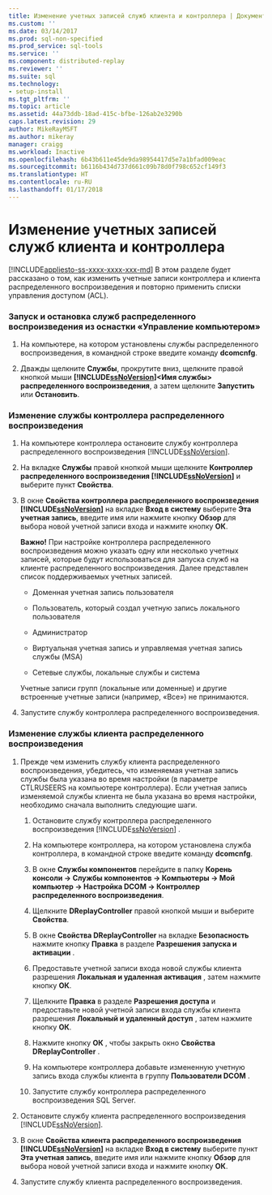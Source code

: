 ```yaml
---
title: Изменение учетных записей служб клиента и контроллера | Документы Майкрософт
ms.custom: ''
ms.date: 03/14/2017
ms.prod: sql-non-specified
ms.prod_service: sql-tools
ms.service: ''
ms.component: distributed-replay
ms.reviewer: ''
ms.suite: sql
ms.technology:
- setup-install
ms.tgt_pltfrm: ''
ms.topic: article
ms.assetid: 44a73ddb-18ad-415c-bfbe-126ab2e3290b
caps.latest.revision: 29
author: MikeRayMSFT
ms.author: mikeray
manager: craigg
ms.workload: Inactive
ms.openlocfilehash: 6b43b611e45de9da98954417d5e7a1bfad009eac
ms.sourcegitcommit: b6116b434d737d661c09b78d0f798c652cf149f3
ms.translationtype: HT
ms.contentlocale: ru-RU
ms.lasthandoff: 01/17/2018
---
```

# <a name="modify-the-controller-and-client-services-accounts"></a>Изменение учетных записей служб клиента и контроллера
[!INCLUDE[appliesto-ss-xxxx-xxxx-xxx-md](../../includes/appliesto-ss-xxxx-xxxx-xxx-md.md)] В этом разделе будет рассказано о том, как изменить учетные записи контроллера и клиента распределенного воспроизведения и повторно применить списки управления доступом (ACL).  
  
### <a name="to-start-or-stop-the-distributed-replay-services-using-computer-management"></a>Запуск и остановка служб распределенного воспроизведения из оснастки «Управление компьютером»  
  
1.  На компьютере, на котором установлены службы распределенного воспроизведения, в командной строке введите команду **dcomcnfg**.  
  
2.  Дважды щелкните **Службы**, прокрутите вниз, щелкните правой кнопкой мыши **[!INCLUDE[ssNoVersion](../../includes/ssnoversion-md.md)]\<Имя службы> распределенного воспроизведения**, а затем щелкните **Запустить** или **Остановить**.  
  
### <a name="to-modify-the-distributed-replay-controller-service"></a>Изменение службы контроллера распределенного воспроизведения  
  
1.  На компьютере контроллера остановите службу контроллера распределенного воспроизведения [!INCLUDE[ssNoVersion](../../includes/ssnoversion-md.md)].  
  
2.  На вкладке **Службы** правой кнопкой мыши щелкните **Контроллер распределенного воспроизведения [!INCLUDE[ssNoVersion](../../includes/ssnoversion-md.md)]** и выберите пункт **Свойства**.  
  
3.  В окне **Свойства контроллера распределенного воспроизведения [!INCLUDE[ssNoVersion](../../includes/ssnoversion-md.md)]** на вкладке **Вход в систему** выберите **Эта учетная запись**, введите имя или нажмите кнопку **Обзор** для выбора новой учетной записи входа и нажмите кнопку **ОК**.  
  
     **Важно!** При настройке контроллера распределенного воспроизведения можно указать одну или несколько учетных записей, которые будут использоваться для запуска служб на клиенте распределенного воспроизведения. Далее представлен список поддерживаемых учетных записей.  
  
    -   Доменная учетная запись пользователя  
  
    -   Пользователь, который создал учетную запись локального пользователя  
  
    -   Администратор  
  
    -   Виртуальная учетная запись и управляемая учетная запись службы (MSA)  
  
    -   Сетевые службы, локальные службы и система  
  
     Учетные записи групп (локальные или доменные) и другие встроенные учетные записи (например, «Все») не принимаются.  
  
4.  Запустите службу контроллера распределенного воспроизведения.  
  
### <a name="to-modify-the-distributed-replay-client-service"></a>Изменение службы клиента распределенного воспроизведения  
  
1.  Прежде чем изменить службу клиента распределенного воспроизведения, убедитесь, что изменяемая учетная запись службы была указана во время настройки (в параметре CTLRUSEERS на компьютере контроллера). Если учетная запись изменяемой службы клиента не была указана во время настройки, необходимо сначала выполнить следующие шаги.  
  
    1.  Остановите службу контроллера распределенного воспроизведения [!INCLUDE[ssNoVersion](../../includes/ssnoversion-md.md)] .  
  
    2.  На компьютере контроллера, на котором установлена служба контроллера, в командной строке введите команду **dcomcnfg**.  
  
    3.  В окне **Службы компонентов** перейдите в папку **Корень консоли -> Службы компонентов -> Компьютеры -> Мой компьютер -> Настройка DCOM -> Контроллер распределенного воспроизведения**.  
  
    4.  Щелкните **DReplayController** правой кнопкой мыши и выберите **Свойства**.  
  
    5.  В окне **Свойства DReplayController** на вкладке **Безопасность** нажмите кнопку **Правка** в разделе **Разрешения запуска и активации** .  
  
    6.  Предоставьте учетной записи входа новой службы клиента разрешения **Локальная и удаленная активация** , затем нажмите кнопку **ОК**.  
  
    7.  Щелкните **Правка** в разделе **Разрешения доступа** и предоставьте новой учетной записи входа службы клиента разрешения **Локальный и удаленный доступ** , затем нажмите кнопку **ОК**.  
  
    8.  Нажмите кнопку **ОК** , чтобы закрыть окно **Свойства DReplayController** .  
  
    9. На компьютере контроллера добавьте измененную учетную запись входа службы клиента в группу **Пользователи DCOM** .  
  
    10. Запустите службу контроллера распределенного воспроизведения SQL Server.  
  
2.  Остановите службу клиента распределенного воспроизведения [!INCLUDE[ssNoVersion](../../includes/ssnoversion-md.md)].  
  
3.  В окне **Свойства клиента распределенного воспроизведения [!INCLUDE[ssNoVersion](../../includes/ssnoversion-md.md)]** на вкладке **Вход в систему** выберите пункт **Эта учетная запись**, введите имя или нажмите кнопку **Обзор** для выбора новой учетной записи входа и нажмите кнопку **ОК**.  
  
4.  Запустите службу клиента распределенного воспроизведения.  
  
  
